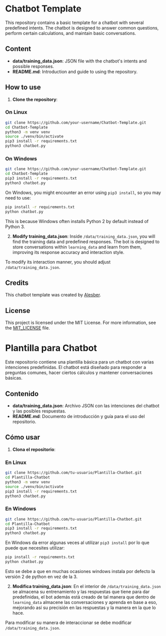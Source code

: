 # Chatbot Template

This repository contains a basic template for a chatbot with several predefined intents. The chatbot is designed to answer common questions, perform certain calculations, and maintain basic conversations.

## Content
- **data/training_data.json**: JSON file with the chatbot's intents and possible responses.
- **README.md**: Introduction and guide to using the repository.

## How to use
1. **Clone the repository**:
### On Linux
   ```bash
   git clone https://github.com/your-username/Chatbot-Template.git
   cd Chatbot-Template
   python3 -m venv venv
   source ./venv/bin/activate
   pip3 install -r requirements.txt
   python3 chatbot.py
   ```
### On Windows
   ```bash
   git clone https://github.com/your-username/Chatbot-Template.git
   cd Chatbot-Template
   pip3 install -r requirements.txt
   python3 chatbot.py
   ```
On Windows, you might encounter an error using `pip3 install`, so you may need to use:
```bash
pip install -r requirements.txt
python chatbot.py
```
This is because Windows often installs Python 2 by default instead of Python 3.

2. **Modify training_data.json**:
Inside `/data/training_data.json`, you will find the training data and predefined responses. The bot is designed to store conversations within `learning_data` and learn from them, improving its response accuracy and interaction style.

To modify its interaction manner, you should adjust `/data/training_data.json`.

## Credits
This chatbot template was created by [Alesber](https://github.com/Stuocs).

## License
This project is licensed under the MIT License. For more information, see the [MIT_LICENSE](LICENSE) file.

# Plantilla para Chatbot

Este repositorio contiene una plantilla básica para un chatbot con varias intenciones predefinidas. El chatbot está diseñado para responder a preguntas comunes, hacer ciertos cálculos y mantener conversaciones básicas.

## Contenido
- **data/training_data.json**: Archivo JSON con las intenciones del chatbot y las posibles respuestas.
- **README.md**: Documento de introducción y guía para el uso del repositorio.

## Cómo usar
1. **Clona el repositorio**:
### En Linux
   ```bash
   git clone https://github.com/tu-usuario/Plantilla-Chatbot.git
   cd Plantilla-Chatbot
   python3 -m venv venv
   source ./venv/bin/activate
   pip3 install -r requirements.txt
   python3 chatbot.py
   ```
### En Windows
   ```bash
   git clone https://github.com/tu-usuario/Plantilla-Chatbot.git
   cd Plantilla-Chatbot
   pip3 install -r requirements.txt
   python3 chatbot.py
   ```
En Windows da error algunas veces al utilizar `pip3 install` por lo que puede que necesites utilizar: 
```bash
pip install -r requirements.txt
python chatbot.py
```
Esto se debe a que en muchas ocasiones windows instala por defecto la versión 2 de python en vez de la 3.

2. **Modifica training_data.json**:
En el interior de `/data/training_data.json` se almacena su entrenamiento y las respuestas que tiene para dar predefinidas, el bot además está creado de tal manera que dentro de `learning_data` almacene las conversaciones y aprenda en base a eso, mejorando así su precisión en las respuestas y la manera en la que lo hace.

Para modificar su manera de interaccionar se debe modificar `/data/training_data.json`.
